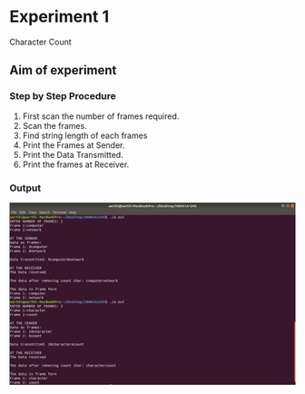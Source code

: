 # Experiment 1
Character Count

## Aim of experiment

### Step by Step Procedure
1. First scan the number of frames required.
2. Scan the frames.
3. Find string length of each frames
4. Print the Frames at Sender.
5. Print  the Data Transmitted.
6. Print the frames at Receiver.

### Output
![output](charactercount.png)

